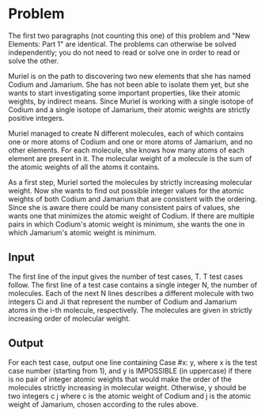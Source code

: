 # Problem

The first two paragraphs (not counting this one) of this problem and "New Elements: Part 1" are identical. The problems can otherwise be solved independently; you do not need to read or solve one in order to read or solve the other.

Muriel is on the path to discovering two new elements that she has named Codium and Jamarium. She has not been able to isolate them yet, but she wants to start investigating some important properties, like their atomic weights, by indirect means. Since Muriel is working with a single isotope of Codium and a single isotope of Jamarium, their atomic weights are strictly positive integers.

Muriel managed to create N different molecules, each of which contains one or more atoms of Codium and one or more atoms of Jamarium, and no other elements. For each molecule, she knows how many atoms of each element are present in it. The molecular weight of a molecule is the sum of the atomic weights of all the atoms it contains.

As a first step, Muriel sorted the molecules by strictly increasing molecular weight. Now she wants to find out possible integer values for the atomic weights of both Codium and Jamarium that are consistent with the ordering. Since she is aware there could be many consistent pairs of values, she wants one that minimizes the atomic weight of Codium. If there are multiple pairs in which Codium's atomic weight is minimum, she wants the one in which Jamarium's atomic weight is minimum.

## Input

The first line of the input gives the number of test cases, T. T test cases follow. The first line of a test case contains a single integer N, the number of molecules. Each of the next N lines describes a different molecule with two integers Ci and Ji that represent the number of Codium and Jamarium atoms in the i-th molecule, respectively. The molecules are given in strictly increasing order of molecular weight.

## Output

For each test case, output one line containing Case #x: y, where x is the test case number (starting from 1), and y is IMPOSSIBLE (in uppercase) if there is no pair of integer atomic weights that would make the order of the molecules strictly increasing in molecular weight. Otherwise, y should be two integers c j where c is the atomic weight of Codium and j is the atomic weight of Jamarium, chosen according to the rules above.
